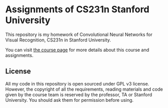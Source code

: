 # Assignments of CS231n Stanford University

This repository is my homework of Convolutional Neural Networks for Visual Recognition, CS231n in Stanford University.

You can visit [the course page] for more details about this course and assignments.

[the course page]:http://cs231n.stanford.edu/

## License

All my code in this repository is open sourced under GPL v3 license. However, the copyright of all the requirements, reading materials and code given by the course team is reserved by the professor, TA or Stanford University. You should ask them for permission before using.